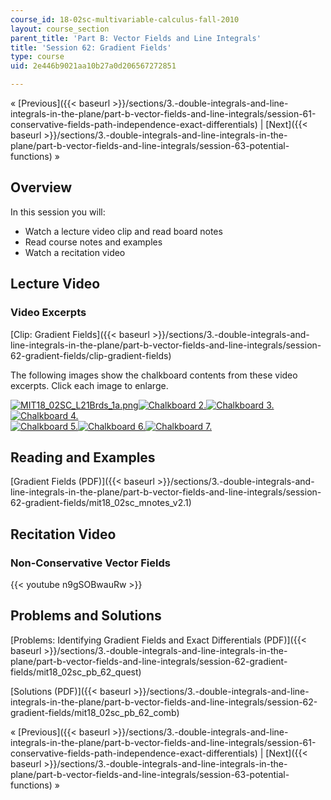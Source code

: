 ```yaml
---
course_id: 18-02sc-multivariable-calculus-fall-2010
layout: course_section
parent_title: 'Part B: Vector Fields and Line Integrals'
title: 'Session 62: Gradient Fields'
type: course
uid: 2e446b9021aa10b27a0d206567272851

---
```


« [Previous]({{< baseurl >}}/sections/3.-double-integrals-and-line-integrals-in-the-plane/part-b-vector-fields-and-line-integrals/session-61-conservative-fields-path-independence-exact-differentials) | [Next]({{< baseurl >}}/sections/3.-double-integrals-and-line-integrals-in-the-plane/part-b-vector-fields-and-line-integrals/session-63-potential-functions) »

Overview
--------

In this session you will:

*   Watch a lecture video clip and read board notes
*   Read course notes and examples
*   Watch a recitation video

Lecture Video
-------------

### Video Excerpts

[Clip: Gradient Fields]({{< baseurl >}}/sections/3.-double-integrals-and-line-integrals-in-the-plane/part-b-vector-fields-and-line-integrals/session-62-gradient-fields/clip-gradient-fields)

The following images show the chalkboard contents from these video excerpts. Click each image to enlarge.

[![MIT18_02SC_L21Brds_1a.png](/coursemedia/18-02sc-multivariable-calculus-fall-2010/5717f9efda1b7877fac0e35e5f9f6050_MIT18_02SC_L21Brds_1a.png)](/coursemedia/18-02sc-multivariable-calculus-fall-2010/00577a3b0e7588153757fedd8ff5eafb_MIT18_02SC_L21Brds_1.png "Open in a new window.")[![Chalkboard 2.](/coursemedia/18-02sc-multivariable-calculus-fall-2010/05332c124db69e7217ebdaf8f7d7873e_MIT18_02SC_L21Brds_2a.png)](/coursemedia/18-02sc-multivariable-calculus-fall-2010/16a99c6919fa790fee71ed0aab353493_MIT18_02SC_L21Brds_2.png "Open in a new window.")[![Chalkboard 3.](/coursemedia/18-02sc-multivariable-calculus-fall-2010/fc11992de0723957e48016081394bfcc_MIT18_02SC_L21Brds_3a.png)](/coursemedia/18-02sc-multivariable-calculus-fall-2010/a65322f43f5be5b6a32dd490a6358ee5_MIT18_02SC_L21Brds_3.png "Open in a new window.")[![Chalkboard 4.](/coursemedia/18-02sc-multivariable-calculus-fall-2010/0b726cf9e288b68056ce677166136bde_MIT18_02SC_L21Brds_4a.png)](/coursemedia/18-02sc-multivariable-calculus-fall-2010/c13d4c91b6b90487c7ba81d60efb32d9_MIT18_02SC_L21Brds_4.png "Open in a new window.")  
[![Chalkboard 5.](/coursemedia/18-02sc-multivariable-calculus-fall-2010/05e6044403e3f29640e29862d95453e6_MIT18_02SC_L21Brds_5a.png)](/coursemedia/18-02sc-multivariable-calculus-fall-2010/613afc44900cb912252b34ea7de88f44_MIT18_02SC_L21Brds_5.png "Open in a new window.")[![Chalkboard 6.](/coursemedia/18-02sc-multivariable-calculus-fall-2010/b14c04b5aa5162e2c8b3c639b0e093df_MIT18_02SC_L21Brds_6a.png)](/coursemedia/18-02sc-multivariable-calculus-fall-2010/2f9fbd333f0e6e71c7dd7764fb913fa2_MIT18_02SC_L21Brds_6.png "Open in a new window.")[![Chalkboard 7.](/coursemedia/18-02sc-multivariable-calculus-fall-2010/73f951ec4f3776173b8037e2e2344814_MIT18_02SC_L21Brds_7a.png)](/coursemedia/18-02sc-multivariable-calculus-fall-2010/19bbc300ae4a1b46102a50d506d2eebe_MIT18_02SC_L21Brds_7.png "Open in a new window.")

Reading and Examples
--------------------

[Gradient Fields (PDF)]({{< baseurl >}}/sections/3.-double-integrals-and-line-integrals-in-the-plane/part-b-vector-fields-and-line-integrals/session-62-gradient-fields/mit18_02sc_mnotes_v2.1)

Recitation Video
----------------

### Non-Conservative Vector Fields

{{< youtube n9gSOBwauRw >}}

Problems and Solutions
----------------------

[Problems: Identifying Gradient Fields and Exact Differentials (PDF)]({{< baseurl >}}/sections/3.-double-integrals-and-line-integrals-in-the-plane/part-b-vector-fields-and-line-integrals/session-62-gradient-fields/mit18_02sc_pb_62_quest)

[Solutions (PDF)]({{< baseurl >}}/sections/3.-double-integrals-and-line-integrals-in-the-plane/part-b-vector-fields-and-line-integrals/session-62-gradient-fields/mit18_02sc_pb_62_comb)

« [Previous]({{< baseurl >}}/sections/3.-double-integrals-and-line-integrals-in-the-plane/part-b-vector-fields-and-line-integrals/session-61-conservative-fields-path-independence-exact-differentials) | [Next]({{< baseurl >}}/sections/3.-double-integrals-and-line-integrals-in-the-plane/part-b-vector-fields-and-line-integrals/session-63-potential-functions) »